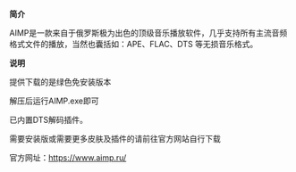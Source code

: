 **简介**

AIMP是一款来自于俄罗斯极为出色的顶级音乐播放软件，几乎支持所有主流音频格式文件的播放，当然也囊括如：APE、FLAC、DTS 等无损音乐格式。

**说明**

提供下载的是绿色免安装版本

解压后运行AIMP.exe即可

已内置DTS解码插件。



需要安装版或需要更多皮肤及插件的请前往官方网站自行下载

官方网址：https://www.aimp.ru/



